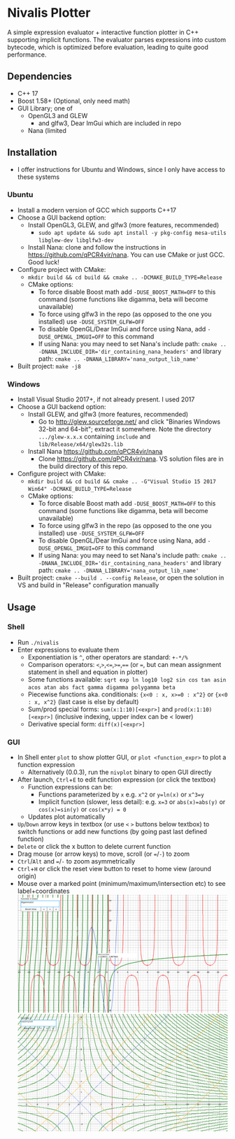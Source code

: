 # Nivalis Plotter

A simple expression evaluator + interactive function plotter in C++ supporting implicit functions.
The evaluator parses expressions into custom bytecode, which is optimized before evaluation, leading to quite good performance. 

## Dependencies
- C++ 17
- Boost 1.58+ (Optional, only need math)
- GUI Library; one of
    - OpenGL3 and GLEW
        - and glfw3, Dear ImGui which are included in repo
    - Nana (limited 

## Installation

- I offer instructions for Ubuntu and Windows, since I only have access to these systems

### Ubuntu 
- Install a modern version of GCC which supports C++17
- Choose a GUI backend option:
    - Install OpenGL3, GLEW, and glfw3 (more features, recommended)
        - `sudo apt update && sudo apt install -y pkg-config mesa-utils libglew-dev libglfw3-dev`
    - Install Nana: clone and follow the instructions in <https://github.com/qPCR4vir/nana>. You can use CMake or just GCC. Good luck!
- Configure project with CMake:
    - `mkdir build && cd build && cmake .. -DCMAKE_BUILD_TYPE=Release`
    - CMake options:
        - To force disable Boost math add `-DUSE_BOOST_MATH=OFF` to this command (some functions like digamma, beta will become unavailable)
        - To force using glfw3 in the repo (as opposed to the one you installed) use `-DUSE_SYSTEM_GLFW=OFF`
        - To disable OpenGL/Dear ImGui and force using Nana, add
          `-DUSE_OPENGL_IMGUI=OFF` to this command 
        - If using Nana: you may need to set Nana's include path: `cmake .. -DNANA_INCLUDE_DIR='dir_containing_nana_headers'`
          and library path: `cmake .. -DNANA_LIBRARY='nana_output_lib_name'`
- Built project: `make -j8`

### Windows
- Install Visual Studio 2017+, if not already present. I used 2017
- Choose a GUI backend option:
    - Install GLEW, and glfw3 (more features, recommended)
        - Go to  <http://glew.sourceforge.net/> and click "Binaries Windows 32-bit and 64-bit"; extract it somewhere. Note the directory
            `.../glew-x.x.x` containing `include` and `lib/Release/x64/glew32s.lib`
    - Install Nana <https://github.com/qPCR4vir/nana>
        - Clone <https://github.com/qPCR4vir/nana>. VS solution files are in the build directory of this repo.
- Configure project with CMake:
    - `mkdir build && cd build && cmake .. -G"Visual Studio 15 2017 Win64" -DCMAKE_BUILD_TYPE=Release`
    - CMake options:
        - To force disable Boost math add `-DUSE_BOOST_MATH=OFF` to this command (some functions like digamma, beta will become unavailable)
        - To force using glfw3 in the repo (as opposed to the one you installed) use `-DUSE_SYSTEM_GLFW=OFF`
        - To disable OpenGL/Dear ImGui and force using Nana, add
          `-DUSE_OPENGL_IMGUI=OFF` to this command 
        - If using Nana: you may need to set Nana's include path: `cmake .. -DNANA_INCLUDE_DIR='dir_containing_nana_headers'`
          and library path: `cmake .. -DNANA_LIBRARY='nana_output_lib_name'`
- Built project: `cmake --build . --config Release`, or open the solution in VS and build in "Release" configuration manually

## Usage 
### Shell
- Run `./nivalis`
- Enter expressions to evaluate them
    - Exponentiation is `^`, other operators are standard: `+-*/%`
    - Comparison operators: `<`,`>`,`<=`,`>=`,`==` (or `=`, but can mean assignment statement in shell and equation in plotter)
    - Some functions available: `sqrt exp ln log10 log2 sin cos tan asin acos atan abs fact gamma digamma polygamma beta`
    - Piecewise functions aka. conditionals: `{x<0 : x, x>=0 : x^2}` or `{x<0 : x, x^2}` (last case is else by default)
    - Sum/prod special forms: `sum(x:1:10)[<expr>]` and `prod(x:1:10)[<expr>]` (inclusive indexing, upper index can be < lower)
    - Derivative special form: `diff(x)[<expr>]`

### GUI
- In Shell enter `plot` to show plotter GUI, or `plot <function_expr>` to plot a function expression
    - Alternatively (0.0.3), run the `nivplot` binary to open GUI directly
- After launch, `Ctrl`+`E` to edit function expression (or click the textbox)
    - Function expressions can be:
        - Functions parameterized by `x` e.g. `x^2` or `y=ln(x)` or `x^3=y`
        - Implicit function (slower, less detail):
          e.g. `x=3` or `abs(x)=abs(y)` or `cos(x)=sin(y)` or `cos(x*y) = 0`
    - Updates plot automatically
- `Up`/`Down` arrow keys in textbox (or use `<` `>` buttons below textbox) to switch functions or add new functions (by going past last defined function)
- `Delete` or click the x button to delete current function
- Drag mouse (or arrow keys) to move, scroll (or `=`/`-`)  to zoom
- `Ctrl`/`Alt` and `=`/`-` to zoom asymmetrically
- `Ctrl`+`H` or click the reset view button to reset to home view (around origin)
- Mouse over a marked point (minimum/maximum/intersection etc) to see label+coordinates
![Screenshot](https://github.com/sxyu/nivalis/blob/master/readme_img/screenshot.png?raw=true)
![Screenshot: implicit functions (older version)](https://github.com/sxyu/nivalis/blob/master/readme_img/implicit.png?raw=true)
